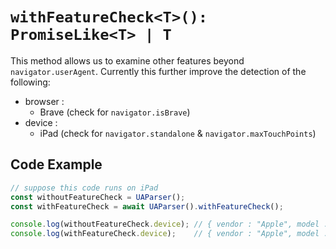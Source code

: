 # `withFeatureCheck<T>(): PromiseLike<T> | T`

This method allows us to examine other features beyond `navigator.userAgent`. Currently this further improve the detection of the following:

- browser : 
    - Brave (check for `navigator.isBrave`)
- device  : 
    - iPad (check for `navigator.standalone` & `navigator.maxTouchPoints`)

## Code Example

```js
// suppose this code runs on iPad
const withoutFeatureCheck = UAParser();
const withFeatureCheck = await UAParser().withFeatureCheck();

console.log(withoutFeatureCheck.device); // { vendor : "Apple", model : "Macintosh", type : undefined }
console.log(withFeatureCheck.device);    // { vendor : "Apple", model : "iPad", type : "tablet" }
```
